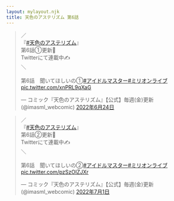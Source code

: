 ```yaml
---
layout: mylayout.njk
title: 天色のアステリズム 第6話
---
```


<!-- 6-1 -->
<blockquote class="twitter-tweet" data-lang="ja" data-dnt="true"><p lang="ja" dir="ltr">／<br>『<a href="https://twitter.com/hashtag/%E5%A4%A9%E8%89%B2%E3%81%AE%E3%82%A2%E3%82%B9%E3%83%86%E3%83%AA%E3%82%BA%E3%83%A0?src=hash&amp;ref_src=twsrc%5Etfw">#天色のアステリズム</a>』<br>第6話①更新🌈<br>Twitterにて連載中✍<br>＼<br><br>第6話　聞いてほしいの①<a href="https://twitter.com/hashtag/%E3%82%A2%E3%82%A4%E3%83%89%E3%83%AB%E3%83%9E%E3%82%B9%E3%82%BF%E3%83%BC?src=hash&amp;ref_src=twsrc%5Etfw">#アイドルマスター</a><a href="https://twitter.com/hashtag/%E3%83%9F%E3%83%AA%E3%82%AA%E3%83%B3%E3%83%A9%E3%82%A4%E3%83%96?src=hash&amp;ref_src=twsrc%5Etfw">#ミリオンライブ</a> <a href="https://t.co/xnPRL9qXaG">pic.twitter.com/xnPRL9qXaG</a></p>&mdash; コミック『天色のアステリズム』【公式】毎週(金)更新 (@imasml_webcomic) <a href="https://twitter.com/imasml_webcomic/status/1540258431524806656?ref_src=twsrc%5Etfw">2022年6月24日</a></blockquote> <script async src="https://platform.twitter.com/widgets.js" charset="utf-8"></script> 

<!-- 6-2 -->
<blockquote class="twitter-tweet" data-lang="ja" data-dnt="true"><p lang="ja" dir="ltr">／<br>『<a href="https://twitter.com/hashtag/%E5%A4%A9%E8%89%B2%E3%81%AE%E3%82%A2%E3%82%B9%E3%83%86%E3%83%AA%E3%82%BA%E3%83%A0?src=hash&amp;ref_src=twsrc%5Etfw">#天色のアステリズム</a>』<br>第6話②更新🌈<br>Twitterにて連載中✍<br>＼<br><br>第6話　聞いてほしいの②<a href="https://twitter.com/hashtag/%E3%82%A2%E3%82%A4%E3%83%89%E3%83%AB%E3%83%9E%E3%82%B9%E3%82%BF%E3%83%BC?src=hash&amp;ref_src=twsrc%5Etfw">#アイドルマスター</a><a href="https://twitter.com/hashtag/%E3%83%9F%E3%83%AA%E3%82%AA%E3%83%B3%E3%83%A9%E3%82%A4%E3%83%96?src=hash&amp;ref_src=twsrc%5Etfw">#ミリオンライブ</a> <a href="https://t.co/pzSzOIZJXr">pic.twitter.com/pzSzOIZJXr</a></p>&mdash; コミック『天色のアステリズム』【公式】毎週(金)更新 (@imasml_webcomic) <a href="https://twitter.com/imasml_webcomic/status/1542812272640540672?ref_src=twsrc%5Etfw">2022年7月1日</a></blockquote> <script async src="https://platform.twitter.com/widgets.js" charset="utf-8"></script> 